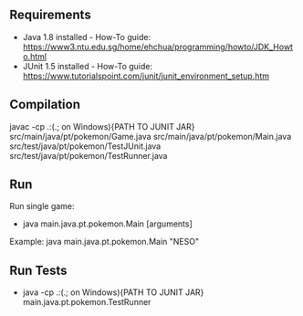 ## Requirements

- Java 1.8 installed - How-To guide: https://www3.ntu.edu.sg/home/ehchua/programming/howto/JDK_Howto.html
- JUnit 1.5 installed - How-To guide: https://www.tutorialspoint.com/junit/junit_environment_setup.htm

## Compilation

javac -cp .:(.; on Windows){PATH TO JUNIT JAR} src/main/java/pt/pokemon/Game.java src/main/java/pt/pokemon/Main.java src/test/java/pt/pokemon/TestJUnit.java src/test/java/pt/pokemon/TestRunner.java

## Run

Run single game:
- java main.java.pt.pokemon.Main [arguments]

Example: java main.java.pt.pokemon.Main "NESO"

## Run Tests

- java -cp .:(.; on Windows){PATH TO JUNIT JAR} main.java.pt.pokemon.TestRunner